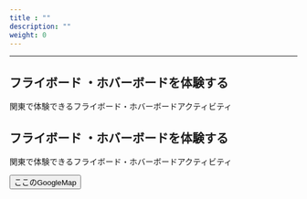 ```yaml
---
title : ""
description: ""
weight: 0
---
```



<hr />
<h2 id="experience">フライボード ・ホバーボードを体験する</h2>

関東で体験できるフライボード・ホバーボードアクティビティ

<div id="map"></div>







<h2 id="enter">フライボード ・ホバーボードを体験する</h2>

関東で体験できるフライボード・ホバーボードアクティビティ

<button>ここのGoogleMap</button>





<script>
console.log("test2");
var map;
function initMap() {
 map = new google.maps.Map(document.getElementById('map'), { // #mapに地図を埋め込む
     center: { // 地図の中心を指定
           lat: 35.681236, // 緯度
          lng: 139.767125 // 経度
       },
      zoom: 15, // 地図のズームを指定
      mapTypeId: google.maps.MapTypeId.ROADMAP //表示する地図の形式を設定します。今回は道路地図を表示します。
   });
}
</script>
<script src="https://maps.googleapis.com/maps/api/js?key=AIzaSyASolxHXUI2r1377h26yWShGFaVqbD6XR4&callback=initMap"></script>
